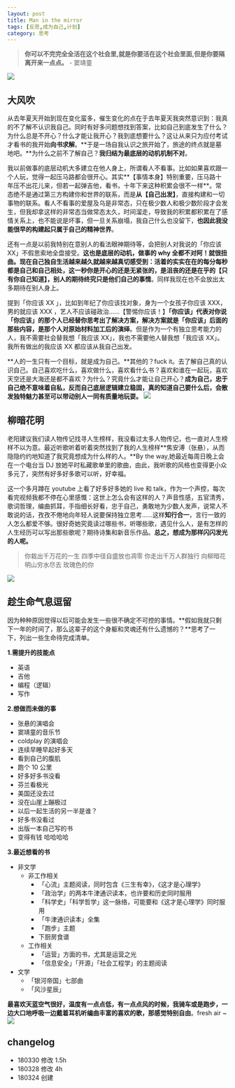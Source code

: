 ```yaml
---
layout: post
title: Man in the mirror
tags: [反思,成为自己,计划]
category: 思考
---
```


> **你可以不完完全全活在这个社会里,就是你要活在这个社会里面,但是你要隔离开来一点点。** - 窦靖童

![](http://oax0nr6r7.bkt.clouddn.com/2018-03-28-IMG_3556.JPG)

## 大风吹
从去年夏天开始到现在变化蛮多，催生变化的点在于去年夏天我突然意识到：我真的不了解不认识我自己。同时有好多问题想找到答案，比如自己到底发生了什么？为什么总是不开心？什么才能让我开心？我到底想要什么？这让从来只为应付考试才看书的我开始**向书求解**。**于是一场自我认识之旅开始了，旅途的终点就是墓地吧。**为什么之前不了解自己？**我归结为最底层的动机机制不对**。

我以前做事的底层动机大多建立在他人身上，所谓看人不看事。比如如果喜欢跟一个人玩，觉得一起压马路都会很开心。其实**【事情本身】特别重要，压马路十年压不出花儿来，但若一起弹吉他，看书，十年下来这种积累会很不一样**。常态绝不是通过第三方构建你和世界的联系，而是**从【自己出发】**，直接构建和一切事物的联系。看人不看事的爱屋及乌是非常态，只在极少数人和极少数阶段才会发生，但我却拿这样的非常态当做常态太久，时间溜走，导致我的积累都积累在了感情关系上，也不能说是坏事，但一旦关系崩塌，我自己什么也没留下，**也因此我没能很早的构建起只属于自己的精神世界**。

还有一点是以前我特别在意别人的看法眼神期待等，会把别人对我说的「你应该 XX」不假思索地全盘接受。**这也是底层的动机，做事的 why 全都不对阿！**就很扭曲。现在自己独自生活越来越久就越来越真切感受到：活着的实实在在的每分每秒都是自己和自己相处，这一秒你是开心的还是无紧张的，是沮丧的还是在乎的**【只有你自己知道】，别人的期待终究只是他们自己的事情**。同样我现在也不会放出太多期待在别人身上。

提到「你应该 XX 」，比如到年纪了你应该找对象，身为一个女孩子你应该 XXX，男的就应该 XXX ，艺人不应该碰政治......【警惕你应该！】**「你应该」代表对你说「你应该」的那个人已经替你思考出了解决方案，解决方案就是「你应该」后面的那些内容，是那个人对原始材料加工后的演绎**。但是作为一个有独立思考能力的人，我不需要社会替我想「我应该 XX」，我也不需要他人替我想「我应该 XX」。我所有做出的我应该 XX 都应该从我自己出发。

**人的一生只有一个目标，就是成为自己。**其他的？fuck it。去了解自己真的认识自己。自己喜欢吃什么，喜欢做什么，喜欢看什么书？喜欢和谁在一起玩，喜欢天空还是大海还是都不喜欢？为什么？究竟什么才能让自己开心？**成为自己，忠于自己绝不意味着自私，反而自己底层逻辑建立稳固，真的知道自己要什么后，会散发独特魅力甚至可以带动别人一同有质量地玩耍。**
![](http://oax0nr6r7.bkt.clouddn.com/2018-03-28-IMG_3552.JPG)
  
## 柳暗花明
老阳建议我们读人物传记找寻人生榜样，我没看过太多人物传记，也一直对人生榜样不以为意。最近听歌听着听着突然找到了我的人生榜样**焦安溥（张悬），从而隐隐约约地知道了我究竟想成为什么样的人。**By the way,她最近每周日晚上会在一个电台当 DJ 放她平时私藏歌单里的歌曲，由此，我听歌的风格也变得更小众多元了，突然有好多好多歌可以听，好幸福。

这一个多月蹲在 youtube 上看了好多好多她的 live 和 talk，作为一个声控，每次看完视频我都不停在心里感慨：这世上怎么会有这样的人？声音性感，五官清秀，歌词哲理，编曲抓耳，手指细长好看，忠于自己，勇敢地为少数人发声，说常人不敢说的话，孜孜不倦地向年轻人说要保持独立思考......这样**知行合一**，言行一致的人怎么都爱不够。很好奇她究竟读过哪些书，听哪些歌，遇见什么人，是有怎样的人生经历可以写出那些歌呢？期待诗集和新音乐作品。**总之，想成为那样闪闪发光的人呢。**

> 你栽出千万花的一生
> 四季中径自盛放也凋零
> 你走出千万人群独行
> 向柳暗花明山穷水尽去
> 玫瑰色的你

![](http://oax0nr6r7.bkt.clouddn.com/2018-03-28-IMG_3496.JPG)

## 趁生命气息逗留
因为种种原因觉得以后可能会发生一些很不确定不可控的事情。**假如我就只剩下一年的时间了，那么这辈子的这个身躯和灵魂还有什么遗憾的？**思考了一下，列出一些生命待完成清单。

**1.需提升的技能点**

- 英语
- 吉他
- 编程（逻辑）
- 写作
  
**2.想做而未做的事**
  
- 张悬的演唱会
- 窦靖童的音乐节
- coldplay 的演唱会
- 连续早睡早起好多天
- 看到自己的腹肌
- 跑个 10 公里
- 好多好多书没看
- 芬兰看极光
- 美国还没去过
- 没在山崖上蹦极过
- 以后一起生活的另一半是谁？
- 好多书没看过
- 出版一本自己写的书
- 变得有钱 哈哈哈哈
  
**3.最近想看的书**

- 非文学
  - 非工作相关
      - 「心流」主题阅读，同时包含《三生有幸》，《这才是心理学》
      - 「政治学」的两本牛津通识读本，也许要和历史同时服用
      - 「科学史」「科学哲学」这一脉络，可能要和《这才是心理学》同时服用
      - 「牛津通识读本」全集
      - 「跑步」主题
      -  下厨房食谱
  - 工作相关
      - 「运营」方面的书，尤其是运营之光
      - 「信息安全」「开源」「社会工程学」的主题阅读
- 文学
  - 「银河帝国」七部曲
  - 「风沙星辰」
 
**最喜欢天蓝空气很好，温度有一点点低，有一点点风的时候，我骑车或是跑步，一边大口地呼吸一边戴着耳机听编曲丰富的喜欢的歌，那感觉特别自由**。fresh air ~
![](http://oax0nr6r7.bkt.clouddn.com/2018-03-28-IMG_3134.JPG)

## changelog
- 180330 修改 1.5h
- 180328 修改 4h
- 180324 创建

